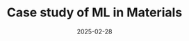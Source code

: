 ---
title: "Case study of ML in Materials"
date: 2025-02-28
layout: default
nav_order: 4
nav_enabled: true
---